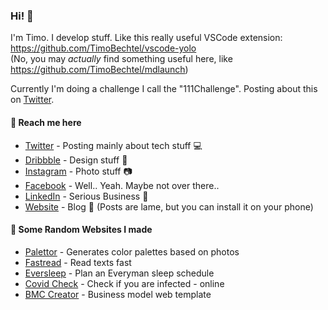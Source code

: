 ### Hi! 👋

I'm Timo.
I develop stuff. Like this really useful VSCode extension: https://github.com/TimoBechtel/vscode-yolo  
(No, you may *actually* find something useful here, like https://github.com/TimoBechtel/mdlaunch)

Currently I'm doing a challenge I call the "111Challenge". Posting about this on [Twitter](https://twitter.com/TimoBechtel).

#### 💬 Reach me here
- [Twitter](https://twitter.com/TimoBechtel) - Posting mainly about tech stuff 💻
- [Dribbble](https://dribbble.com/timobechtel) - Design stuff 🎨
- [Instagram](https://www.instagram.com/timo.bechtel/) - Photo stuff 📷
- [Facebook](https://facebook.com/bechtel.timo) - Well.. Yeah. Maybe not over there..
- [LinkedIn](https://www.linkedin.com/in/timo-bechtel/) - Serious Business 🤡
- [Website](https://timobechtel.com) - Blog 📝 (Posts are lame, but you can install it on your phone)

#### 🎲 Some Random Websites I made
- [Palettor](https://palettor.com) - Generates color palettes based on photos
- [Fastread](https://fastread.timobechtel.com) - Read texts fast
- [Eversleep](https://eversleep.timobechtel.com) - Plan an Everyman sleep schedule
- [Covid Check](https://covid19.timobechtel.com) - Check if you are infected - online
- [BMC Creator](https://timobechtel.github.io/bmc-creator) - Business model web template
